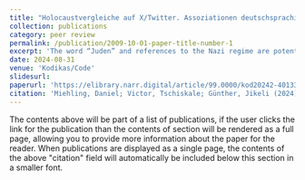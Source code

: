 ```yaml
---
title: "Holocaustvergleiche auf X/Twitter. Assoziationen deutschsprachiger User zu Juden und der Shoah"
collection: publications
category: peer review
permalink: /publication/2009-10-01-paper-title-number-1
excerpt: 'The word “Juden” and references to the Nazi regime are potent symbols in German culture with great emotional weight, due to the historical persecution of Jews. They are signs that signify a complex network of meanings related to prejudice, guilt, persecution, and suffering and can be used and misused in many ways. This paper analyzes trends in online antisemitism on German-language X/Twitter from 2019 to 2021, focusing on comparisons and references to the Nazi regime. It is based on an analysis of all tweets containing the word “Juden” during this period. We identified more than 2,400 tweets with Nazi comparisons using semi-automated methods. Our study identifies themes of Holocaust comparisons in online discourse and reveals an increase in Nazi comparisons during the pandemic, including comparisons of the situation of some of today’s (alleged) victim groups, such as Covid-skeptics, AfD supporters, and Muslims, with the situation of Jews during the Nazi regime. Other inappropriate comparisons are made between the Nazi regime and (alleged) perpetrators today, such as the national government imposing measures to contain the pandemic. Unlike Holocaust denial, Holocaust comparisons are based on acknowledging the existence of the Holocaust, but references to the Holocaust are most often used to distort and diminish it.'
date: 2024-08-31
venue: 'Kodikas/Code'
slidesurl: 
paperurl: 'https://elibrary.narr.digital/article/99.0000/kod20242-40133'
citation: 'Miehling, Daniel; Victor, Tschiskale; Günther, Jikeli (2024); Holocaustvergleiche auf X/Twitter. Assoziationen deutschsprachiger User zu Juden und der Shoah. Kodikas/Code. 42(2-4).'
---
```


The contents above will be part of a list of publications, if the user clicks the link for the publication than the contents of section will be rendered as a full page, allowing you to provide more information about the paper for the reader. When publications are displayed as a single page, the contents of the above "citation" field will automatically be included below this section in a smaller font.
